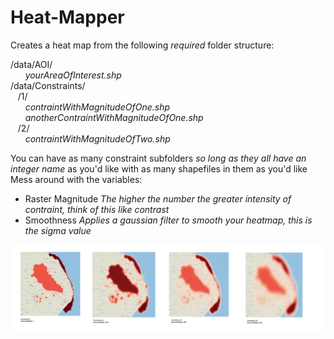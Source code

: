 # Heat-Mapper
Creates a heat map from the following *required* folder structure: <br>

/data/AOI/ <br>
&nbsp;&nbsp;&nbsp;&nbsp;&nbsp;&nbsp;*yourAreaOfInterest.shp* <br>
/data/Constraints/ <br>
&nbsp;&nbsp;&nbsp;/1/ <br>
&nbsp;&nbsp;&nbsp;&nbsp;&nbsp;&nbsp;*contraintWithMagnitudeOfOne.shp* <br>
&nbsp;&nbsp;&nbsp;&nbsp;&nbsp;&nbsp;*anotherContraintWithMagnitudeOfOne.shp* <br>
&nbsp;&nbsp;&nbsp;/2/ <br>
&nbsp;&nbsp;&nbsp;&nbsp;&nbsp;&nbsp;*contraintWithMagnitudeOfTwo.shp* <br>

You can have as many constraint subfolders *so long as they all have an integer name* as you'd like with as many shapefiles in them as you'd like <br>
Mess around with the variables: <br>
+ Raster Magnitude *The higher the number the greater intensity of contraint, think of this like contrast*
+ Smoothness *Applies a gaussian filter to smooth your heatmap, this is the sigma value*

![various magnitudes and smoothnesses](InputSettingsResults.png)
